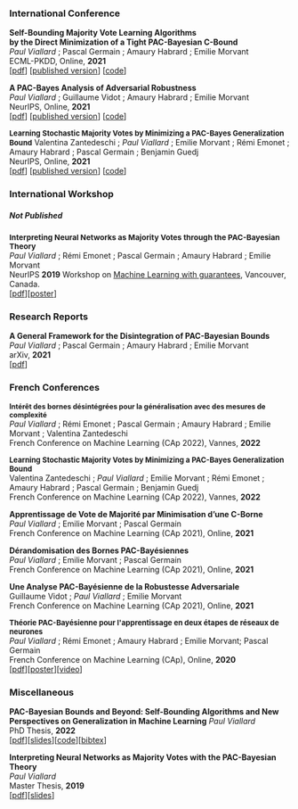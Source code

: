 ### International Conference

**Self-Bounding Majority Vote Learning Algorithms**  
**by the Direct Minimization of a Tight PAC-Bayesian C-Bound**  
_Paul Viallard_ ; Pascal Germain ; Amaury Habrard ; Emilie Morvant  
ECML-PKDD, Online, **2021**  
[[pdf](https://arxiv.org/abs/2104.13626)] [[published version](https://link.springer.com/chapter/10.1007%2F978-3-030-86520-7_11)] [[code](https://github.com/paulviallard/ECML21-PB-CBound/)]

**A PAC-Bayes Analysis of Adversarial Robustness**  
_Paul Viallard_ ; Guillaume Vidot ; Amaury Habrard ; Emilie Morvant  
NeurIPS, Online, **2021**  
[[pdf](https://arxiv.org/abs/2102.11069)] [[published version](https://papers.nips.cc/paper/2021/hash/78e8dffe65a2898eef68a33b8db35b78-Abstract.html)] [[code](https://github.com/paulviallard/NeurIPS21-PB-Robustness)]

<strong style="font-size: 13px">Learning Stochastic Majority Votes by Minimizing a PAC-Bayes Generalization Bound</strong>
Valentina Zantedeschi ; _Paul Viallard_ ; Emilie Morvant ; Rémi Emonet ; Amaury Habrard ; Pascal Germain ; Benjamin Guedj  
NeurIPS, Online, **2021**  
[[pdf](https://arxiv.org/abs/2106.12535)] [[published version](https://papers.nips.cc/paper/2021/hash/0415740eaa4d9decbc8da001d3fd805f-Abstract.html)] [[code](https://github.com/vzantedeschi/StocMV)]

### International Workshop
##### Not Published
<strong style="font-size: 13.5px">Interpreting Neural Networks as Majority Votes through the PAC-Bayesian Theory</strong>  
_Paul Viallard_ ; Rémi Emonet ; Pascal Germain ; Amaury Habrard ; Emilie Morvant  
NeurIPS **2019** Workshop on [Machine Learning with guarantees](https://sites.google.com/view/mlwithguarantees), Vancouver, Canada.  
[[pdf](https://drive.google.com/file/d/1hc66gKlyotowhK_4__DCaNemvMR1DXWN/view)][[poster](https://drive.google.com/file/d/1dpy2flI1BbDIdoArtLJl0XF_uL6zV2ZZ/view)]

### Research Reports

**A General Framework for the Disintegration of PAC-Bayesian Bounds**  
_Paul Viallard_ ; Pascal Germain ; Amaury Habrard ; Emilie Morvant  
arXiv, **2021**  
[[pdf](https://arxiv.org/abs/2102.08649)]


### French Conferences

<strong style="font-size: 12.5px">Intérêt des bornes désintégrées pour la généralisation avec des mesures de complexité</strong>  
_Paul Viallard_ ; Rémi Emonet ; Pascal Germain ; Amaury Habrard ; Emilie Morvant ; Valentina Zantedeschi  
French Conference on Machine Learning (CAp 2022), Vannes, **2022**  

<strong style="font-size: 13px">Learning Stochastic Majority Votes by Minimizing a PAC-Bayes Generalization Bound</strong>  
Valentina Zantedeschi ; _Paul Viallard_ ; Emilie Morvant ; Rémi Emonet ; Amaury Habrard ; Pascal Germain ; Benjamin Guedj  
French Conference on Machine Learning (CAp 2022), Vannes, **2022**  

**Apprentissage de Vote de Majorité par Minimisation d’une C-Borne**  
_Paul Viallard_ ; Emilie Morvant ; Pascal Germain  
French Conference on Machine Learning (CAp 2021), Online, **2021**

**Dérandomisation des Bornes PAC-Bayésiennes**  
_Paul Viallard_ ; Emilie Morvant ; Pascal Germain  
French Conference on Machine Learning (CAp 2021), Online, **2021**

**Une Analyse PAC-Bayésienne de la Robustesse Adversariale**  
Guillaume Vidot ; _Paul Viallard_ ; Emilie Morvant  
French Conference on Machine Learning (CAp 2021), Online, **2021**

<strong style="font-size: 13.0px">Théorie PAC-Bayésienne pour l'apprentissage en deux étapes de réseaux de neurones</strong>  
_Paul Viallard_ ; Rémi Emonet ; Amaury Habrard ; Emilie Morvant; Pascal Germain  
French Conference on Machine Learning (CAp), Online, **2020**  
[[pdf](https://drive.google.com/file/d/1ayUPkvPUzLrvOg2onV-t1r2nPbO_X4Tb/view?usp=sharing)][[poster](publication/2020/cap/poster)][[video](https://www.youtube.com/watch?v=__3UueF5NZQ)]

### Miscellaneous

**PAC-Bayesian Bounds and Beyond: Self-Bounding Algorithms and New Perspectives on Generalization in Machine Learning**
_Paul Viallard_  
PhD Thesis, **2022**  
[[pdf](https://drive.google.com/open?id=1WWZH3efffma_1YQYIljWhoD6V6RrAY9o)][[slides](https://drive.google.com/open?id=1sVo_tGaADoJthR6XB9uQ7dRmjXdxPOUY)][[code](https://github.com/paulviallard/PhDThesis/)][[bibtex](https://drive.google.com/uc?export=download&id=1D84GK6pIYa0EQ5th3M2-CNPxcWbLM5Kp)]

**Interpreting Neural Networks as Majority Votes with the PAC-Bayesian Theory**  
_Paul Viallard_  
Master Thesis, **2019**  
[[pdf](https://drive.google.com/open?id=13O2Ce3s9eR2M8GXsZkjuryQvot-lhVLf)][[slides](https://drive.google.com/open?id=1TSE4oVPSbgCwel1C85WGQIB4Ricy89-S)]

